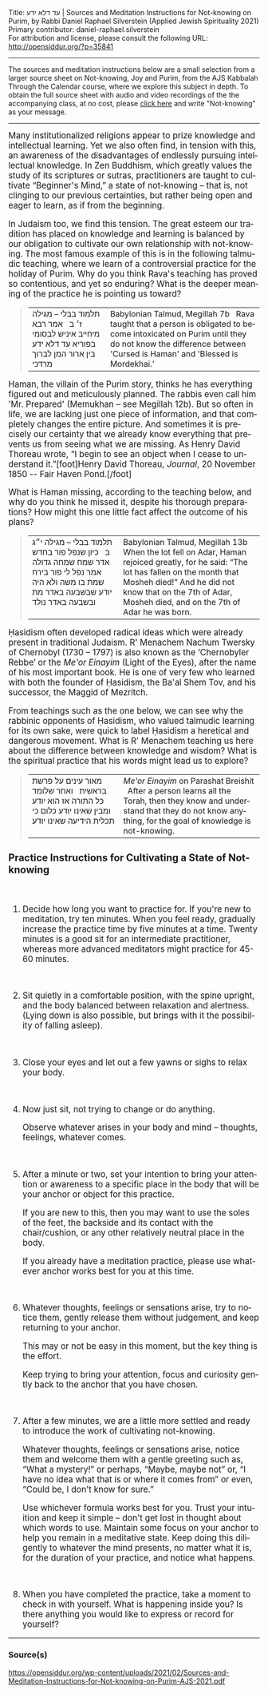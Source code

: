 <html>
<head></head>
<body>
Title: עד דלא ידע | Sources and Meditation Instructions for Not-knowing on Purim, by Rabbi Daniel Raphael Silverstein (Applied Jewish Spirituality 2021)<br />
Primary contributor: daniel-raphael.silverstein<br />
For attribution and license, please consult the following URL: <a href="http://opensiddur.org/?p=35841">http://opensiddur.org/?p=35841</a>
<p />
<hr />

The sources and meditation instructions below are a small selection from a larger source sheet on Not-knowing, Joy and Purim, from the AJS Kabbalah Through the Calendar course, where we explore this subject in depth. To obtain the full source sheet with audio and video recordings of the the accompanying class, at no cost, please <a href="https://www.appliedjewishspirituality.org/contact">click here</a> and write "Not-knowing" as your message.

<hr />

<div class="english" lang="en" style="font-size: 1.2em;">
Many institutionalized religions appear to prize knowledge and intellectual learning. Yet we also often find, in tension with this, an awareness of the disadvantages of endlessly pursuing intellectual knowledge. In Zen Buddhism, which greatly values the study of its scriptures or sutras, practitioners are taught to cultivate “Beginner's Mind,” a state of not-knowing – that is, not clinging to our previous certainties, but rather being open and eager to learn, as if from the beginning.

In Judaism too, we find this tension. The great esteem our tradition has placed on knowledge and learning is balanced by our obligation to cultivate our own relationship with not-knowing. The most famous example of this is in the following talmudic teaching, where we learn of a controversial practice for the holiday of Purim. Why do you think Rava's teaching has proved so contentious, and yet so enduring? What is the deeper meaning of the practice he is pointing us toward?
</div>



<blockquote><table style="margin-left: auto;margin-right: auto;" class="draggable">
<tbody>
<tr><td style="vertical-align:top;">
<div class="liturgy" lang="he">
<span class="citation">תלמוד בבלי – מגילה ז׳ ב</span>
&nbsp;
אמר רבא
מיחייב איניש 
לבסומי בפוריא
עד דלא ידע
בין ארור המן 
לברוך מרדכי
</span></div></td>
 
<td style="vertical-align:top;">
<div class="english" lang="en">
<span class="citation">Babylonian Talmud, Megillah 7b</span>
&nbsp;
Rava taught 
that a person is obligated 
to become intoxicated on Purim 
until they do not know 
the difference between 'Cursed is Haman' 
and 'Blessed is Mordekhai.'
</div></td></tr>
</tbody></table></blockquote>




<div class="english" lang="en" style="font-size: 1.2em;">
Haman, the villain of the Purim story, thinks he has everything figured out and meticulously planned. The rabbis even call him 'Mr. Prepared' (Memukhan – see Megillah 12b). But so often in life, we are lacking just one piece of information, and that completely changes the entire picture. And sometimes it is precisely our certainty that we already know everything that prevents us from seeing what we are missing. As Henry David Thoreau wrote, “I begin to see an object when I cease to understand it.”[foot]Henry David Thoreau, <em>Journal</em>, 20 November 1850 -- Fair Haven Pond.[/foot]

What is Haman missing, according to the teaching below, and why do you think he missed it, despite his thorough preparations? How might this one little fact affect the outcome of his plans?
</div>



<blockquote><table style="margin-left: auto;margin-right: auto;" class="draggable">
<tbody>
<tr><td style="vertical-align:top;">
<div class="liturgy" lang="he">
<span class="citation">תלמוד בבלי – מגילה י״ג ב</span>
&nbsp;
כיון שנפל פור בחדש אדר שמח 
שמחה גדולה
אמר נפל לי פור בירח שמת בו משה
ולא היה יודע שבשבעה באדר מת
ובשבעה באדר נולד
</span></div></td>
 
<td style="vertical-align:top;">
<div class="english" lang="en">
<span class="citation">Babylonian Talmud, Megillah 13b</span>
&nbsp;
When the lot fell on Adar, 
Haman rejoiced greatly,
for he said: “The lot has fallen on the month that Mosheh died!”
And he did not know that on the 7th of Adar, Mosheh died, 
and on the 7th of Adar he was born.
</div></td></tr>
</tbody></table></blockquote>




<div class="english" lang="en" style="font-size: 1.2em;">
Ḥasidism often developed radical ideas which were already present in traditional Judaism. R' Menachem Nachum Twersky of Chernobyl (1730 – 1797) is also known as the ‘Chernobyler Rebbe’ or the <em>Me'or Einayim</em> (Light of the Eyes), after the name of his most important book. He is one of very few who learned with both the founder of Ḥasidism, the Ba'al Shem Tov, and his successor, the Maggid of Mezritch.

From teachings such as the one below, we can see why the rabbinic opponents of Ḥasidism, who valued talmudic learning for its own sake, were quick to label Ḥasidism a heretical and dangerous movement. What is R' Menachem teaching us here about the difference between knowledge and wisdom? What is the spiritual practice that his words might lead us to explore?
</div>



<blockquote><table style="margin-left: auto;margin-right: auto;" class="draggable">
<tbody>
<tr><td style="vertical-align:top;">
<div class="liturgy" lang="he">
<span class="citation">מאור עינים על פרשת בראשית</span>
&nbsp;
ואחר שלומד כל התורה
אז הוא יודע ומבין 
שאינו יודע כלום
כי תכלית הידיעה 
שאינו יודע
</span></div></td>
 
<td style="vertical-align:top;">
<div class="english" lang="en">
<span class="citation"><em>Me'or Einayim</em> on Parashat Breishit</span>
&nbsp;
After a person learns all the Torah, 
then they know and understand 
that they do not know anything, 
for the goal of knowledge 
is not-knowing.
</div></td></tr>
</tbody></table></blockquote>




<div class="english" lang="en" style="font-size: 1.2em;">
<h3>Practice Instructions for Cultivating a State of Not-knowing</h3>

&nbsp;
<ol>
<li>Decide how long you want to practice for. If you're new to meditation, try ten minutes. 
When you feel ready, gradually increase the practice time by five minutes at a time. 
Twenty minutes is a good sit for an intermediate practitioner, whereas more advanced meditators might practice for 45-60 minutes.

&nbsp;</li>

<li>Sit quietly in a comfortable position, with the spine upright, and the body balanced between relaxation and alertness. 
(Lying down is also possible, but brings with it the possibility of falling asleep).

&nbsp;</li>

<li>Close your eyes and let out a few yawns or sighs to relax your body.

&nbsp;</li>

<li>Now just sit, not trying to change or do anything.

Observe whatever arises in your body and mind – thoughts, feelings, whatever comes.

&nbsp;</li>

<li>After a minute or two, set your intention to bring your attention or awareness to a specific place in the body that will be your anchor or object for this practice. 

If you are new to this, 
then you may want to use the soles of the feet, 
the backside and its contact with the chair/cushion, 
or any other relatively neutral place in the body.

If you already have a meditation practice, please use whatever anchor works best for you at this time.

&nbsp;</li>

<li>Whatever thoughts, feelings or sensations arise, try to notice them, 
gently release them without judgement, and keep returning to your anchor. 

This may or not be easy in this moment, but the key thing is the effort. 

Keep trying to bring your attention, focus and curiosity gently back to the anchor that you have chosen.

&nbsp;</li>

<li>After a few minutes, we are a little more settled and ready to introduce the work of cultivating not-knowing. 

Whatever thoughts, feelings or sensations arise, 
notice them and welcome them with a gentle greeting 
such as, “What a mystery!” 
or perhaps, “Maybe, maybe not” 
or, “I have no idea what that is or where it comes from” 
or even, “Could be, I don't know for sure.”

Use whichever formula works best for you. 
Trust your intuition and keep it simple – don't get lost in thought about which words to use. 
Maintain some focus on your anchor to help you remain in a meditative state. 
Keep doing this diligently to whatever the mind presents, no matter what it is, for the duration of your practice, and notice what happens.

&nbsp;</li>

<li>When you have completed the practice, take a moment to check in with yourself. 
What is happening inside you? 
Is there anything you would like to express or record for yourself?
</ol>
</div>

<hr />

<h3>Source(s)</h3>

https://opensiddur.org/wp-content/uploads/2021/02/Sources-and-Meditation-Instructions-for-Not-knowing-on-Purim-AJS-2021.pdf

&nbsp;
</body>
</html>